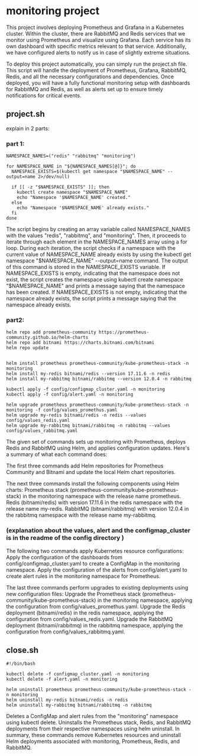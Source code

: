 # monitoring project
This project involves deploying Prometheus and Grafana in a Kubernetes cluster. Within the cluster, there are RabbitMQ and Redis services that we monitor using Prometheus and visualize using Grafana. Each service has its own dashboard with specific metrics relevant to that service. Additionally, we have configured alerts to notify us in case of slightly extreme situations.

To deploy this project automatically, you can simply run the project.sh file. This script will handle the deployment of Prometheus, Grafana, RabbitMQ, Redis, and all the necessary configurations and dependencies. Once deployed, you will have a fully functional monitoring setup with dashboards for RabbitMQ and Redis, as well as alerts set up to ensure timely notifications for critical events.

## project.sh
explain in 2 parts:
### part 1:
```
NAMESPACE_NAMES=("redis" "rabbitmq" "monitoring")

for NAMESPACE_NAME in "${NAMESPACE_NAMES[@]}"; do
  NAMESPACE_EXISTS=$(kubectl get namespace "$NAMESPACE_NAME" --output=name 2>/dev/null)

  if [[ -z "$NAMESPACE_EXISTS" ]]; then
    kubectl create namespace "$NAMESPACE_NAME"
    echo "Namespace '$NAMESPACE_NAME' created."
  else
    echo "Namespace '$NAMESPACE_NAME' already exists."
  fi
done
```
The script begins by creating an array variable called NAMESPACE_NAMES with the values "redis", "rabbitmq", and "monitoring". Then, it proceeds to iterate through each element in the NAMESPACE_NAMES array using a for loop.
During each iteration, the script checks if a namespace with the current value of NAMESPACE_NAME already exists by using the kubectl get namespace "$NAMESPACE_NAME" --output=name command. The output of this command is stored in the NAMESPACE_EXISTS variable.
If NAMESPACE_EXISTS is empty, indicating that the namespace does not exist, the script creates the namespace using kubectl create namespace "$NAMESPACE_NAME" and prints a message saying that the namespace has been created.
If NAMESPACE_EXISTS is not empty, indicating that the namespace already exists, the script prints a message saying that the namespace already exists.

### part2:
```
helm repo add prometheus-community https://prometheus-community.github.io/helm-charts
helm repo add bitnami https://charts.bitnami.com/bitnami
helm repo update


helm install prometheus prometheus-community/kube-prometheus-stack -n monitoring
helm install my-redis bitnami/redis --version 17.11.6 -n redis
helm install my-rabbitmq bitnami/rabbitmq --version 12.0.4 -n rabbitmq

kubectl apply -f config/configmap_cluster.yaml -n monitoring
kubectl apply -f config/alert.yaml -n monitoring 

helm upgrade prometheus prometheus-community/kube-prometheus-stack -n monitoring -f config/values_promethus.yaml
helm upgrade my-redis bitnami/redis -n redis --values config/values_redis.yaml
helm upgrade my-rabbitmq bitnami/rabbitmq -n rabbitmq --values config/values_rabbitmq.yaml
```
The given set of commands sets up monitoring with Prometheus, deploys Redis and RabbitMQ using Helm, and applies configuration updates. Here's a 
summary of what each command does:

The first three commands add Helm repositories for Prometheus Community and Bitnami and update the local Helm chart repositories.

The next three commands install the following components using Helm charts:
Prometheus stack (prometheus-community/kube-prometheus-stack) in the monitoring namespace with the release name prometheus.
Redis (bitnami/redis) with version 17.11.6 in the redis namespace with the release name my-redis.
RabbitMQ (bitnami/rabbitmq) with version 12.0.4 in the rabbitmq namespace with the release name my-rabbitmq.

### (explanation about the values, alert and the configmap_cluster is in the readme of the config directory )

The following two commands apply Kubernetes resource configurations:
Apply the configuration of the dashboards from config/configmap_cluster.yaml to create a ConfigMap in the monitoring namespace.
Apply the configuration of the alerts from config/alert.yaml to create alert rules in the monitoring namespace for Prometheus.

The last three commands perform upgrades to existing deployments using new configuration files:
Upgrade the Prometheus stack (prometheus-community/kube-prometheus-stack) in the monitoring namespace, applying the configuration from config/values_promethus.yaml.
Upgrade the Redis deployment (bitnami/redis) in the redis namespace, applying the configuration from config/values_redis.yaml.
Upgrade the RabbitMQ deployment (bitnami/rabbitmq) in the rabbitmq namespace, applying the configuration from config/values_rabbitmq.yaml.

## close.sh
```
#!/bin/bash

kubectl delete -f configmap_cluster.yaml -n monitoring
kubectl delete -f alert.yaml -n monitoring

helm uninstall prometheus prometheus-community/kube-prometheus-stack -n monitoring
helm uninstall my-redis bitnami/redis -n redis
helm uninstall my-rabbitmq bitnami/rabbitmq -n rabbitmq
```
Deletes a ConfigMap and alert rules from the "monitoring" namespace using kubectl delete.
Uninstalls the Prometheus stack, Redis, and RabbitMQ deployments from their respective namespaces using helm uninstall.
In summary, these commands remove Kubernetes resources and uninstall Helm deployments associated with monitoring, Prometheus, Redis, and RabbitMQ.


